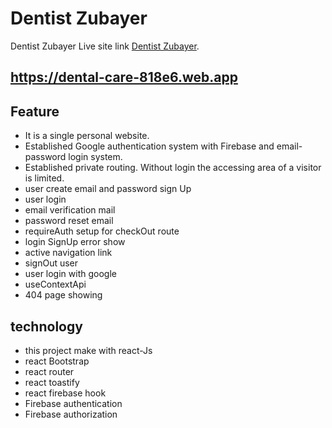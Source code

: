 # Dentist Zubayer

Dentist Zubayer Live site link [Dentist Zubayer](https://dental-care-818e6.web.app/).

## https://dental-care-818e6.web.app

## Feature 
- It is a single personal website.
- Established Google authentication system with Firebase and email-password login system.
- Established private routing. Without login the accessing area of a visitor is limited.
- user create email and password  sign Up
- user login 
- email verification mail
- password reset email
- requireAuth setup for checkOut route
- login SignUp error show
- active navigation link
- signOut user 
- user login with google
- useContextApi
- 404 page showing

## technology
- this project make with react-Js
- react Bootstrap
- react router
- react toastify
- react firebase hook
- Firebase authentication
- Firebase authorization
